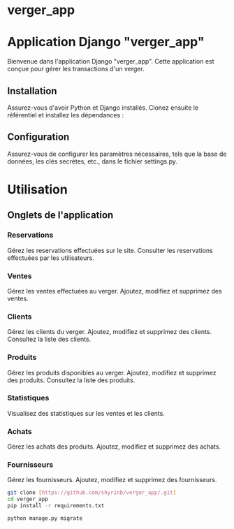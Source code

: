 # verger_app
 
# Application Django "verger_app"

Bienvenue dans l'application Django "verger_app". Cette application est conçue pour gérer les transactions d'un verger.

## Installation

Assurez-vous d'avoir Python et Django installés. Clonez ensuite le référentiel et installez les dépendances :

## Configuration

Assurez-vous de configurer les paramètres nécessaires, tels que la base de données, les clés secrètes, etc., dans le fichier settings.py.

# Utilisation

## Onglets de l'application


### Reservations
Gérez les reservations effectuées sur le site.
Consulter les reservations effectuées par les utilisateurs.

### Ventes
Gérez les ventes effectuées au verger.
Ajoutez, modifiez et supprimez des ventes.

### Clients
Gérez les clients du verger.
Ajoutez, modifiez et supprimez des clients.
Consultez la liste des clients.

### Produits
Gérez les produits disponibles au verger.
Ajoutez, modifiez et supprimez des produits.
Consultez la liste des produits.

### Statistiques
Visualisez des statistiques sur les ventes et les clients.

### Achats
Gérez les achats des produits.
Ajoutez, modifiez et supprimez des achats.

### Fournisseurs
Gérez les fournisseurs.
Ajoutez, modifiez et supprimez des fournisseurs.

```bash
git clone [https://github.com/shyrinb/verger_app/.git]
cd verger_app
pip install -r requirements.txt

python manage.py migrate


